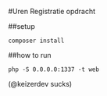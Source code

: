 #Uren Registratie opdracht

##setup
```
composer install
```
    
##how to run
```
php -S 0.0.0.0:1337 -t web
```

(@keizerdev sucks)

